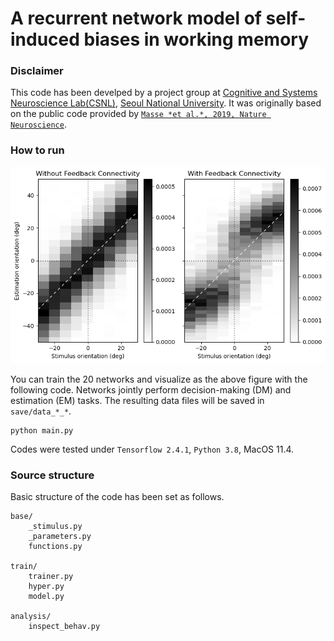 # A recurrent network model of self-induced biases in working memory


### Disclaimer

This code has been develped by a project group at [Cognitive and Systems Neuroscience Lab(CSNL)](https://www.snu-csnl.com/), [Seoul National University](https://en.snu.ac.kr/). It was originally based on the public code provided by [`Masse *et al.*, 2019, Nature Neuroscience`](https://github.com/nmasse/Short-term-plasticity-RNN). 

### How to run

![](figure.png)

You can train the 20 networks and visualize as the above figure with the following code. Networks jointly perform decision-making (DM) and estimation (EM) tasks. The resulting data files will be saved in `save/data_*_*`.

```
python main.py
```

Codes were tested under `Tensorflow 2.4.1`, `Python 3.8`, MacOS 11.4.


### Source structure 
Basic structure of the code has been set as follows.

```
base/ 
	_stimulus.py
	_parameters.py
	functions.py

train/
	trainer.py
	hyper.py
	model.py

analysis/
	inspect_behav.py
```
